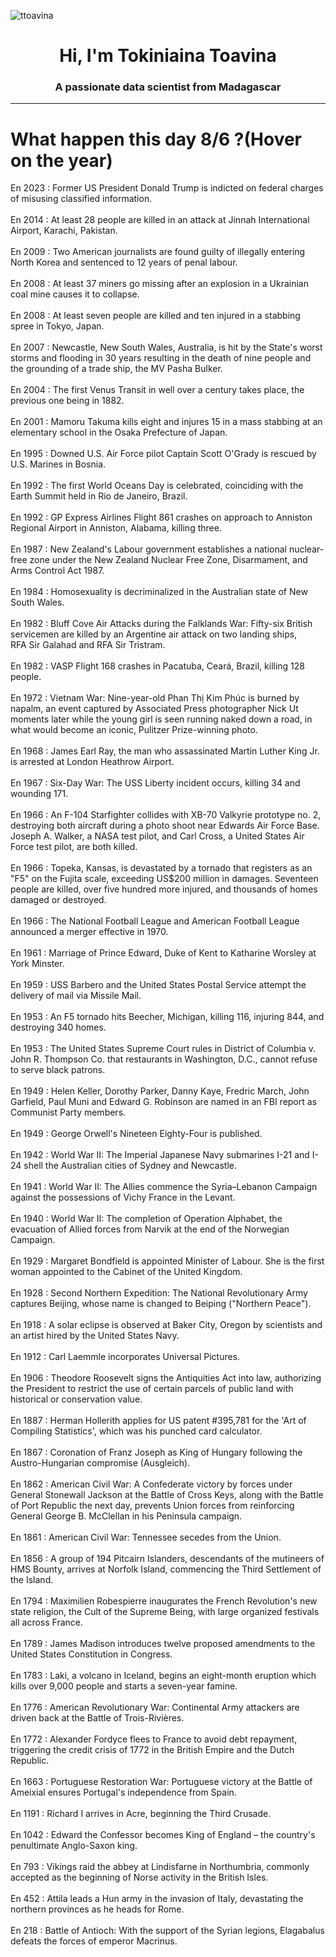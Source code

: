 
<p align="left"> <img src="https://komarev.com/ghpvc/?username=ttoavina&label=Profile%20views&color=0e75b6&style=flat" alt="ttoavina" /> </p>
<h1 align="center">Hi, I'm Tokiniaina Toavina</h1>
<h3 align="center">A passionate data scientist from Madagascar</h3>
    
<hr/>
<h1> What happen this day 8/6 ?(Hover on the year)</h1>

En 2023 : Former US President Donald Trump is indicted on federal charges of misusing classified information.
<br/><br/>
En 2014 : At least 28 people are killed in an attack at Jinnah International Airport, Karachi, Pakistan.
<br/><br/>
En 2009 : Two American journalists are found guilty of illegally entering North Korea and sentenced to 12 years of penal labour.
<br/><br/>
En 2008 : At least 37 miners go missing after an explosion in a Ukrainian coal mine causes it to collapse.
<br/><br/>
En 2008 : At least seven people are killed and ten injured in a stabbing spree in Tokyo, Japan.
<br/><br/>
En 2007 : Newcastle, New South Wales, Australia, is hit by the State's worst storms and flooding in 30 years resulting in the death of nine people and the grounding of a trade ship, the MV Pasha Bulker.
<br/><br/>
En 2004 : The first Venus Transit in well over a century takes place, the previous one being in 1882.
<br/><br/>
En 2001 : Mamoru Takuma kills eight and injures 15 in a mass stabbing at an elementary school in the Osaka Prefecture of Japan.
<br/><br/>
En 1995 : Downed U.S. Air Force pilot Captain Scott O'Grady is rescued by U.S. Marines in Bosnia.
<br/><br/>
En 1992 : The first World Oceans Day is celebrated, coinciding with the Earth Summit held in Rio de Janeiro, Brazil.
<br/><br/>
En 1992 : GP Express Airlines Flight 861 crashes on approach to Anniston Regional Airport in Anniston, Alabama, killing three.
<br/><br/>
En 1987 : New Zealand's Labour government establishes a national nuclear-free zone under the New Zealand Nuclear Free Zone, Disarmament, and Arms Control Act 1987.
<br/><br/>
En 1984 : Homosexuality is decriminalized in the Australian state of New South Wales.
<br/><br/>
En 1982 : Bluff Cove Air Attacks during the Falklands War:  Fifty-six British servicemen are killed by an Argentine air attack on two landing ships, RFA Sir Galahad and RFA Sir Tristram.
<br/><br/>
En 1982 : VASP Flight 168 crashes in Pacatuba, Ceará, Brazil, killing 128 people.
<br/><br/>
En 1972 : Vietnam War: Nine-year-old Phan Thị Kim Phúc is burned by napalm, an event captured by Associated Press photographer Nick Ut moments later while the young girl is seen running naked down a road, in what would become an iconic, Pulitzer Prize-winning photo.
<br/><br/>
En 1968 : James Earl Ray, the man who assassinated Martin Luther King Jr. is arrested at London Heathrow Airport.
<br/><br/>
En 1967 : Six-Day War: The USS Liberty incident occurs, killing 34 and wounding 171.
<br/><br/>
En 1966 : An F-104 Starfighter collides with XB-70 Valkyrie prototype no. 2, destroying both aircraft during a photo shoot near Edwards Air Force Base. Joseph A. Walker, a NASA test pilot, and Carl Cross, a United States Air Force test pilot, are both killed.
<br/><br/>
En 1966 : Topeka, Kansas, is devastated by a tornado that registers as an "F5" on the Fujita scale, exceeding US$200 million in damages. Seventeen people are killed, over five hundred more injured, and thousands of homes damaged or destroyed.
<br/><br/>
En 1966 : The National Football League and American Football League announced a merger effective in 1970.
<br/><br/>
En 1961 : Marriage of Prince Edward, Duke of Kent to Katharine Worsley at York Minster.
<br/><br/>
En 1959 : USS Barbero and the United States Postal Service attempt the delivery of mail via Missile Mail.
<br/><br/>
En 1953 : An F5 tornado hits Beecher, Michigan, killing 116, injuring 844, and destroying 340 homes.
<br/><br/>
En 1953 : The United States Supreme Court rules in District of Columbia v. John R. Thompson Co. that restaurants in Washington, D.C., cannot refuse to serve black patrons.
<br/><br/>
En 1949 : Helen Keller, Dorothy Parker, Danny Kaye, Fredric March, John Garfield, Paul Muni and Edward G. Robinson are named in an FBI report as Communist Party members.
<br/><br/>
En 1949 : George Orwell's Nineteen Eighty-Four is published.
<br/><br/>
En 1942 : World War II: The Imperial Japanese Navy submarines I-21 and I-24 shell the Australian cities of Sydney and Newcastle.
<br/><br/>
En 1941 : World War II: The Allies commence the Syria–Lebanon Campaign against the possessions of Vichy France in the Levant.
<br/><br/>
En 1940 : World War II: The completion of Operation Alphabet, the evacuation of Allied forces from Narvik at the end of the Norwegian Campaign.
<br/><br/>
En 1929 : Margaret Bondfield is appointed Minister of Labour. She is the first woman appointed to the Cabinet of the United Kingdom.
<br/><br/>
En 1928 : Second Northern Expedition: The National Revolutionary Army captures Beijing, whose name is changed to Beiping ("Northern Peace").
<br/><br/>
En 1918 : A solar eclipse is observed at Baker City, Oregon by scientists and an artist hired by the United States Navy.
<br/><br/>
En 1912 : Carl Laemmle incorporates Universal Pictures.
<br/><br/>
En 1906 : Theodore Roosevelt signs the Antiquities Act into law, authorizing the President to restrict the use of certain parcels of public land with historical or conservation value.
<br/><br/>
En 1887 : Herman Hollerith applies for US patent #395,781 for the 'Art of Compiling Statistics', which was his punched card calculator.
<br/><br/>
En 1867 : Coronation of Franz Joseph as King of Hungary following the Austro-Hungarian compromise (Ausgleich).
<br/><br/>
En 1862 : American Civil War: A Confederate victory by forces under General Stonewall Jackson at the Battle of Cross Keys, along with the Battle of Port Republic the next day, prevents Union forces from reinforcing General George B. McClellan in his Peninsula campaign.
<br/><br/>
En 1861 : American Civil War: Tennessee secedes from the Union.
<br/><br/>
En 1856 : A group of 194 Pitcairn Islanders, descendants of the mutineers of HMS Bounty, arrives at Norfolk Island, commencing the Third Settlement of the Island.
<br/><br/>
En 1794 : Maximilien Robespierre inaugurates the French Revolution's new state religion, the Cult of the Supreme Being, with large organized festivals all across France.
<br/><br/>
En 1789 : James Madison introduces twelve proposed amendments to the United States Constitution in Congress.
<br/><br/>
En 1783 : Laki, a volcano in Iceland, begins an eight-month eruption which kills over 9,000 people and starts a seven-year famine.
<br/><br/>
En 1776 : American Revolutionary War: Continental Army attackers are driven back at the Battle of Trois-Rivières.
<br/><br/>
En 1772 : Alexander Fordyce flees to France to avoid debt repayment, triggering the credit crisis of 1772 in the British Empire and the Dutch Republic.
<br/><br/>
En 1663 : Portuguese Restoration War: Portuguese victory at the Battle of Ameixial ensures Portugal's independence from Spain.
<br/><br/>
En 1191 : Richard I arrives in Acre, beginning the Third Crusade.
<br/><br/>
En 1042 : Edward the Confessor becomes King of England – the country's penultimate Anglo-Saxon king.
<br/><br/>
En 793 : Vikings raid the abbey at Lindisfarne in Northumbria, commonly accepted as the beginning of Norse activity in the British Isles.
<br/><br/>
En 452 : Attila leads a Hun army in the invasion of Italy, devastating the northern provinces as he heads for Rome.
<br/><br/>
En 218 : Battle of Antioch: With the support of the Syrian legions, Elagabalus defeats the forces of emperor Macrinus.
<br/><br/>

